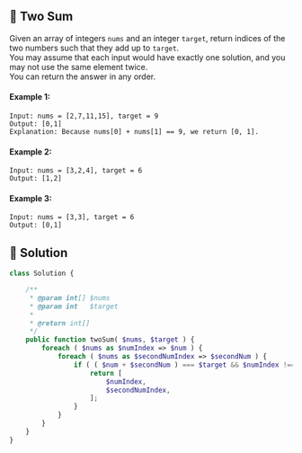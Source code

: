 ## 📝 Two Sum
Given an array of integers `nums` and an integer `target`, return indices of the two numbers such that they add up to `target`.  
You may assume that each input would have exactly one solution, and you may not use the same element twice.  
You can return the answer in any order.  

#### Example 1:
```
Input: nums = [2,7,11,15], target = 9
Output: [0,1]
Explanation: Because nums[0] + nums[1] == 9, we return [0, 1].
```

#### Example 2:
```
Input: nums = [3,2,4], target = 6
Output: [1,2]
```

#### Example 3:
```
Input: nums = [3,3], target = 6
Output: [0,1]
```

## 📝 Solution
```php
class Solution {

    /**
     * @param int[] $nums
     * @param int   $target
     *
     * @return int[]
     */
    public function twoSum( $nums, $target ) {
        foreach ( $nums as $numIndex => $num ) {
            foreach ( $nums as $secondNumIndex => $secondNum ) {
                if ( ( $num + $secondNum ) === $target && $numIndex !== $secondNumIndex ) {
                    return [
                        $numIndex,
                        $secondNumIndex,
                    ];
                }
            }
        }
    }
}
```
